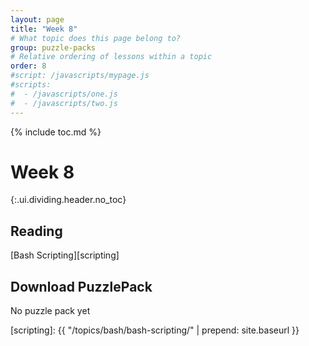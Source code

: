 ```yaml
---
layout: page
title: "Week 8"
# What topic does this page belong to?
group: puzzle-packs
# Relative ordering of lessons within a topic
order: 8
#script: /javascripts/mypage.js
#scripts:
#  - /javascripts/one.js
#  - /javascripts/two.js
---
```



{% include toc.md %}

# Week 8
{:.ui.dividing.header.no_toc}

## Reading

[Bash Scripting][scripting]

## Download PuzzlePack

No puzzle pack yet


[lern2unix]: http://lern2unix.com/download/xyz
[scripting]: {{ "/topics/bash/bash-scripting/" | prepend: site.baseurl }}
